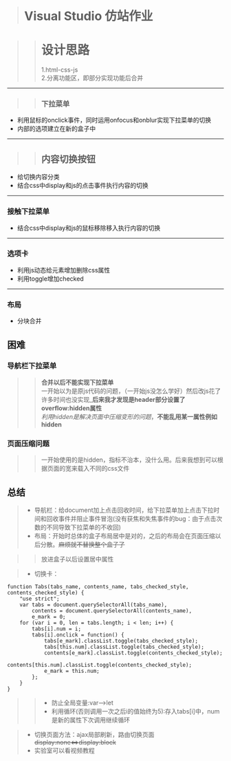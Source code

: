 > # Visual Studio 仿站作业

>># 设计思路
>> 1.html-css-js<br />
2.分离功能区，即部分实现功能后合并
***
>> ### 下拉菜单
* 利用鼠标的onclick事件，同时运用onfocus和onblur实现下拉菜单的切换
* 内部的选项建立在新的盒子中
***

>>## 内容切换按钮
* 给切换内容分类
* 结合css中display和js的点击事件执行内容的切换
***

 ### 接触下拉菜单
* 结合css中display和js的鼠标移除移入执行内容的切换
***

 ### 选项卡
* 利用js动态给元素增加删除css属性
* 利用toggle增加checked
***

 ### 布局
* 分块合并

 ## 困难

 ### 导航栏下拉菜单

>>**合并以后不能实现下拉菜单**<br />
一开始以为是原js代码的问题，（一开始js没怎么学好）然后改js花了许多时间也没实现_**后来我才发现是header部分设置了overflow:hidden属性**<br />
_利用hidden是解决页面中压缩变形的问题_，**不能乱用某一属性例如hidden**
 ### 页面压缩问题
>>一开始使用的是hidden，指标不治本，没什么用。后来我想到可以根据页面的宽来载入不同的css文件<br />

 ## 总结

>* 导航栏：给document加上点击回收时间，给下拉菜单加上点击下拉时间和回收事件并阻止事件冒泡(没有获焦和失焦事件的bug：由于点击次数的不同导致下拉菜单的不收回)
>* 布局：开始时总体的盒子布局居中是对的，之后的布局会在页面压缩以后分散。~~麻烦就不替换整个盒子了~~

>>放进盒子以后设置居中属性

>* 切换卡：

```
function Tabs(tabs_name, contents_name, tabs_checked_style, contents_checked_style) {
	"use strict";
	var tabs = document.querySelectorAll(tabs_name),
		contents = document.querySelectorAll(contents_name),
		e_mark = 0;
	for (var i = 0, len = tabs.length; i < len; i++) {
		tabs[i].num = i;
		tabs[i].onclick = function() {
			tabs[e_mark].classList.toggle(tabs_checked_style);
			tabs[this.num].classList.toggle(tabs_checked_style);
			contents[e_mark].classList.toggle(contents_checked_style);
			contents[this.num].classList.toggle(contents_checked_style);
			e_mark = this.num;
		};
	}
}
```

>>* 防止全局变量:var-->let
>>* 利用循环(否则调用一次之后i的值始终为5):存入tabs[i]中，num是新的属性下次调用继续循环

>* 切换页面方法：ajax局部刷新，路由切换页面~~display:none<=>display:block~~
>* 实验室可以看视频教程

